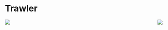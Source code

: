 
# Trawler
<img align="left" src="https://github-readme-stats.vercel.app/api?username=trawler&count_private=true&show_icons=true&hide_title=true" />

<img align="right" src="https://github-readme-stats.vercel.app/api/top-langs/?username=trawler&hide_title=true&layout=compact" />

<!--
**trawler/trawler** is a ✨ _special_ ✨ repository because its `README.md` (this file) appears on your GitHub profile.

Here are some ideas to get you started:

- 🔭 I’m currently working on ...
- 🌱 I’m currently learning ...
- 👯 I’m looking to collaborate on ...
- 🤔 I’m looking for help with ...
- 💬 Ask me about ...
- 📫 How to reach me: ...
- 😄 Pronouns: ...
- ⚡ Fun fact: ...
-->
